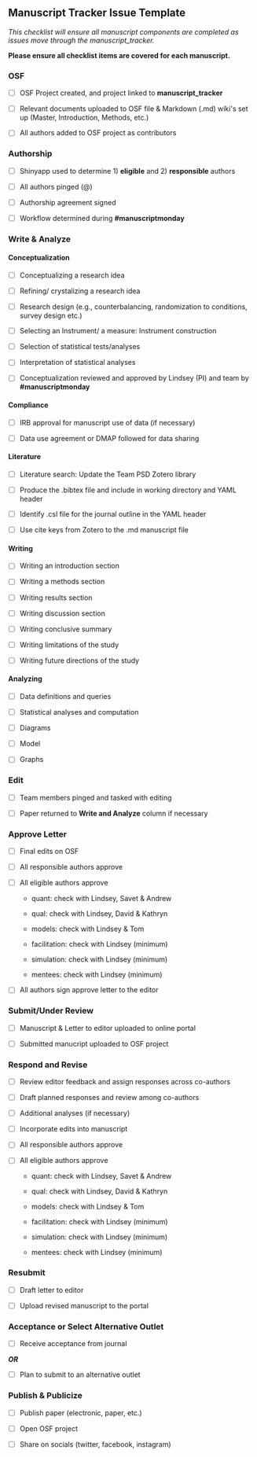 ## **Manuscript Tracker Issue Template**

_This checklist will ensure all manuscript components are completed as issues move through the manuscript_tracker._

**Please ensure all checklist items are covered for each manuscript.**

### OSF

- [ ] OSF Project created, and project linked to **manuscript_tracker**

- [ ] Relevant documents uploaded to OSF file & Markdown (.md) wiki's set up (Master, Introduction, Methods, etc.)

- [ ] All authors added to OSF project as contributors 


### Authorship

- [ ] Shinyapp used to determine 1) **eligible** and 2) **responsible** authors

- [ ] All authors pinged (@)

- [ ] Authorship agreement signed

- [ ] Workflow determined during **#manuscriptmonday** 


### Write & Analyze

#### Conceptualization

- [ ] Conceptualizing a research idea 

- [ ] Refining/ crystalizing a research idea 

- [ ] Research design (e.g., counterbalancing, randomization to conditions, survey design etc.)

- [ ] Selecting an Instrument/ a measure: Instrument construction 

- [ ] Selection of statistical tests/analyses

- [ ] Interpretation of statistical analyses 

- [ ] Conceptualization reviewed and approved by Lindsey (PI) and team by **#manuscriptmonday** 

#### Compliance

- [ ] IRB approval for manuscript use of data (if necessary)

- [ ] Data use agreement or DMAP followed for data sharing


#### Literature

- [ ] Literature search: Update the Team PSD Zotero library

- [ ] Produce the .bibtex file and include in working directory and YAML header

- [ ] Identify .csl file for the journal outline in the YAML header

- [ ] Use cite keys from Zotero to the .md manuscript file


#### Writing

- [ ] Writing an introduction section 

- [ ] Writing a methods section 

- [ ] Writing results section 

- [ ] Writing discussion section 

- [ ] Writing conclusive summary 

- [ ] Writing limitations of the study 

- [ ] Writing future directions of the study 

#### Analyzing

- [ ] Data definitions and queries

- [ ] Statistical analyses and computation

- [ ] Diagrams

- [ ] Model

- [ ] Graphs

### Edit

- [ ] Team members pinged and tasked with editing

- [ ] Paper returned to **Write and Analyze** column if necessary


### Approve Letter

- [ ] Final edits on OSF

- [ ] All responsible authors approve

- [ ] All eligible authors approve

    - quant: check with Lindsey, Savet & Andrew

    - qual: check with Lindsey, David & Kathryn

    - models: check with Lindsey & Tom

    - facilitation: check with Lindsey (minimum)

    - simulation: check with Lindsey (minimum)

    - mentees: check with Lindsey (minimum) 

- [ ] All authors sign approve letter to the editor


### Submit/Under Review

- [ ] Manuscript & Letter to editor uploaded to online portal

- [ ] Submitted manucript uploaded to OSF project


### Respond and Revise

- [ ] Review editor feedback and assign responses across co-authors

- [ ] Draft planned responses and review among co-authors

- [ ] Additional analyses (if necessary)

- [ ] Incorporate edits into manuscript

- [ ] All responsible authors approve

- [ ] All eligible authors approve

    - quant: check with Lindsey, Savet & Andrew

    - qual: check with Lindsey, David & Kathryn

    - models: check with Lindsey & Tom

    - facilitation: check with Lindsey (minimum)

    - simulation: check with Lindsey (minimum)

    - mentees: check with Lindsey (minimum) 


### Resubmit

- [ ] Draft letter to editor

- [ ] Upload revised manuscript to the portal


### Acceptance or Select Alternative Outlet

- [ ] Receive acceptance from journal

**_OR_**

- [ ] Plan to submit to an alternative outlet 


### Publish & Publicize
 
- [ ] Publish paper (electronic, paper, etc.)

- [ ] Open OSF project

- [ ] Share on socials (twitter, facebook, instagram)
